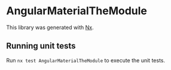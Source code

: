 # AngularMaterialTheModule

This library was generated with [Nx](https://nx.dev).

## Running unit tests

Run `nx test AngularMaterialTheModule` to execute the unit tests.
